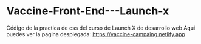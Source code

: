 # Vaccine-Front-End---Launch-x
Código de la practica de css del curso de Launch X de desarrollo web
Aqui puedes ver la pagina desplegada: https://vaccine-campaing.netlify.app
